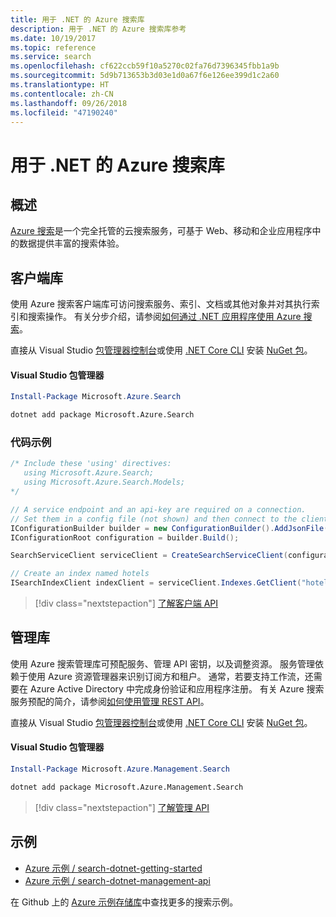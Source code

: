 ```yaml
---
title: 用于 .NET 的 Azure 搜索库
description: 用于 .NET 的 Azure 搜索库参考
ms.date: 10/19/2017
ms.topic: reference
ms.service: search
ms.openlocfilehash: cf622ccb59f10a5270c02fa76d7396345fbb1a9b
ms.sourcegitcommit: 5d9b713653b3d03e1d0a67f6e126ee399d1c2a60
ms.translationtype: HT
ms.contentlocale: zh-CN
ms.lasthandoff: 09/26/2018
ms.locfileid: "47190240"
---
```

# <a name="azure-search-libraries-for-net"></a>用于 .NET 的 Azure 搜索库

## <a name="overview"></a>概述

[Azure 搜索](https://docs.microsoft.com/azure/search/search-what-is-azure-search)是一个完全托管的云搜索服务，可基于 Web、移动和企业应用程序中的数据提供丰富的搜索体验。

## <a name="client-library"></a>客户端库

使用 Azure 搜索客户端库可访问搜索服务、索引、文档或其他对象并对其执行索引和搜索操作。 有关分步介绍，请参阅[如何通过 .NET 应用程序使用 Azure 搜索](https://docs.microsoft.com/azure/search/search-howto-dotnet-sdk)。

直接从 Visual Studio [包管理器控制台][PackageManager]或使用 [.NET Core CLI][DotNetCLI] 安装 [NuGet 包](https://www.nuget.org/packages/Microsoft.Azure.Search)。

#### <a name="visual-studio-package-manager"></a>Visual Studio 包管理器

```powershell
Install-Package Microsoft.Azure.Search
```

```bash
dotnet add package Microsoft.Azure.Search
```

### <a name="code-example"></a>代码示例

```csharp
/* Include these 'using' directives:
   using Microsoft.Azure.Search;
   using Microsoft.Azure.Search.Models;
*/

// A service endpoint and an api-key are required on a connection.
// Set them in a config file (not shown) and then connect to the client.
IConfigurationBuilder builder = new ConfigurationBuilder().AddJsonFile("appsettings.json");
IConfigurationRoot configuration = builder.Build();

SearchServiceClient serviceClient = CreateSearchServiceClient(configuration);

// Create an index named hotels
ISearchIndexClient indexClient = serviceClient.Indexes.GetClient("hotels");

```

> [!div class="nextstepaction"]
> [了解客户端 API](/dotnet/api/overview/azure/search/client)


## <a name="management-library"></a>管理库

使用 Azure 搜索管理库可预配服务、管理 API 密钥，以及调整资源。 服务管理依赖于使用 Azure 资源管理器来识别订阅方和租户。 通常，若要支持工作流，还需要在 Azure Active Directory 中完成身份验证和应用程序注册。 有关 Azure 搜索服务预配的简介，请参阅[如何使用管理 REST API](https://docs.microsoft.com/rest/api/searchmanagement/search-howto-management-rest-api)。

直接从 Visual Studio [包管理器控制台][PackageManager]或使用 [.NET Core CLI][DotNetCLI] 安装 [NuGet 包](https://www.nuget.org/packages/Microsoft.Azure.Management.Search)。

#### <a name="visual-studio-package-manager"></a>Visual Studio 包管理器

```powershell
Install-Package Microsoft.Azure.Management.Search
```

```bash
dotnet add package Microsoft.Azure.Management.Search
```

> [!div class="nextstepaction"]
> [了解管理 API](/dotnet/api/overview/azure/search/management)

## <a name="samples"></a>示例

 + [Azure 示例 / search-dotnet-getting-started](https://github.com/Azure-Samples/search-dotnet-getting-started)
 + [Azure 示例 / search-dotnet-management-api](https://github.com/Azure-Samples/search-dotnet-management-api)

在 Github 上的 [Azure 示例存储库](https://github.com/Azure-Samples/)中查找更多的搜索示例。

[PackageManager]: https://docs.microsoft.com/nuget/tools/package-manager-console
[DotNetCLI]: https://docs.microsoft.com/dotnet/core/tools/dotnet-add-package
